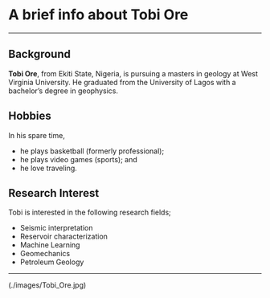 # A brief info about Tobi Ore
------------------------------  
## Background
__Tobi Ore__, from Ekiti State, Nigeria, is pursuing a masters in geology at West Virginia University. He graduated from the University of Lagos with a bachelor’s degree in geophysics. 

## Hobbies
In his spare time, 
   * he plays basketball (formerly professional); 
   * he plays video games (sports); and 
   * he love traveling. 

## Research Interest
Tobi is interested in the following research fields;
  * Seismic interpretation
  * Reservoir characterization
  * Machine Learning
  * Geomechanics
  * Petroleum Geology
---------------------------
(./images/Tobi_Ore.jpg)
